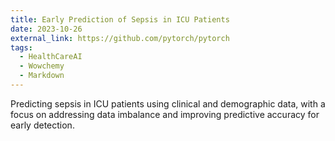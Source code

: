 ```yaml
---
title: Early Prediction of Sepsis in ICU Patients
date: 2023-10-26
external_link: https://github.com/pytorch/pytorch
tags:
  - HealthCareAI
  - Wowchemy
  - Markdown
---
```


Predicting sepsis in ICU patients using clinical and demographic data, with a focus on addressing data imbalance and improving predictive accuracy for early detection.

<!--more-->
